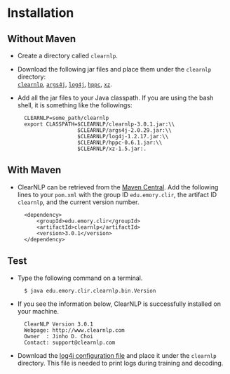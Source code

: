 # Installation

## Without Maven

* Create a directory called `clearnlp`.
* Download the following jar files and place them under the `clearnlp` directory:<br>[`clearnlp`](http://search.maven.org/remotecontent?filepath=edu/emory/clir/clearnlp/3.0.1/clearnlp-3.0.1.jar), [`args4j`](http://search.maven.org/remotecontent?filepath=args4j/args4j/2.0.29/args4j-2.0.29.jar), [`log4j`](http://search.maven.org/remotecontent?filepath=log4j/log4j/1.2.17/log4j-1.2.17.jar), [`hppc`](http://search.maven.org/remotecontent?filepath=com/carrotsearch/hppc/0.6.1/hppc-0.6.1.jar), [`xz`](http://search.maven.org/remotecontent?filepath=org/tukaani/xz/1.5/xz-1.5.jar).
* Add all the jar files to your Java classpath. If you are using the bash shell, it is something like the followings:
		
		CLEARNLP=some_path/clearnlp
		export CLASSPATH=$CLEARNLP/clearnlp-3.0.1.jar:\\
		                 $CLEARNLP/args4j-2.0.29.jar:\\
		                 $CLEARNLP/log4j-1.2.17.jar:\\
		                 $CLEARNLP/hppc-0.6.1.jar:\\
		                 $CLEARNLP/xz-1.5.jar:.
                 	
## With Maven

* ClearNLP can be retrieved from the [Maven Central](http://search.maven.org/#artifactdetails%7Cedu.emory.clir%7Cclearnlp%7C3.0.1%7Cjar). Add the following lines to your `pom.xml` with the group ID `edu.emory.clir`, the artifact ID `clearnlp`, and the current version number.

		<dependency>
		  	<groupId>edu.emory.clir</groupId>
		 	<artifactId>clearnlp</artifactId>
		  	<version>3.0.1</version>
		</dependency>

## Test

* Type the following command on a terminal.

		$ java edu.emory.clir.clearnlp.bin.Version
		
* If you see the information below, ClearNLP is successfully installed on your machine.

		ClearNLP Version 3.0.1
		Webpage: http://www.clearnlp.com
		Owner  : Jinho D. Choi
		Contact: support@clearnlp.com

* Download the [log4j configuration file](https://github.com/clir/clearnlp/blob/master/src/main/resources/configure/log4j.properties) and place it under the `clearnlp` directory.  This file is needed to print logs during training and decoding.
